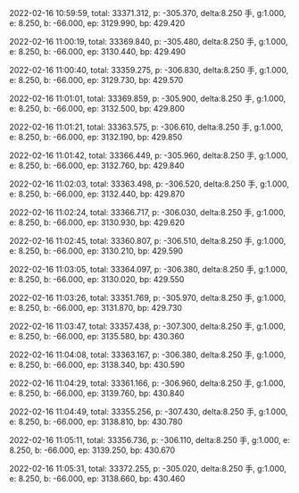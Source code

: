 2022-02-16 10:59:59, total: 33371.312, p: -305.370, delta:8.250 手, g:1.000, e: 8.250, b: -66.000, ep: 3129.990, bp: 429.420

2022-02-16 11:00:19, total: 33369.840, p: -305.480, delta:8.250 手, g:1.000, e: 8.250, b: -66.000, ep: 3130.440, bp: 429.490

2022-02-16 11:00:40, total: 33359.275, p: -306.830, delta:8.250 手, g:1.000, e: 8.250, b: -66.000, ep: 3129.730, bp: 429.570

2022-02-16 11:01:01, total: 33369.859, p: -305.900, delta:8.250 手, g:1.000, e: 8.250, b: -66.000, ep: 3132.500, bp: 429.800

2022-02-16 11:01:21, total: 33363.575, p: -306.610, delta:8.250 手, g:1.000, e: 8.250, b: -66.000, ep: 3132.190, bp: 429.850

2022-02-16 11:01:42, total: 33366.449, p: -305.960, delta:8.250 手, g:1.000, e: 8.250, b: -66.000, ep: 3132.760, bp: 429.840

2022-02-16 11:02:03, total: 33363.498, p: -306.520, delta:8.250 手, g:1.000, e: 8.250, b: -66.000, ep: 3132.440, bp: 429.870

2022-02-16 11:02:24, total: 33366.717, p: -306.030, delta:8.250 手, g:1.000, e: 8.250, b: -66.000, ep: 3130.930, bp: 429.620

2022-02-16 11:02:45, total: 33360.807, p: -306.510, delta:8.250 手, g:1.000, e: 8.250, b: -66.000, ep: 3130.210, bp: 429.590

2022-02-16 11:03:05, total: 33364.097, p: -306.380, delta:8.250 手, g:1.000, e: 8.250, b: -66.000, ep: 3130.020, bp: 429.550

2022-02-16 11:03:26, total: 33351.769, p: -305.970, delta:8.250 手, g:1.000, e: 8.250, b: -66.000, ep: 3131.870, bp: 429.730

2022-02-16 11:03:47, total: 33357.438, p: -307.300, delta:8.250 手, g:1.000, e: 8.250, b: -66.000, ep: 3135.580, bp: 430.360

2022-02-16 11:04:08, total: 33363.167, p: -306.380, delta:8.250 手, g:1.000, e: 8.250, b: -66.000, ep: 3138.340, bp: 430.590

2022-02-16 11:04:29, total: 33361.166, p: -306.960, delta:8.250 手, g:1.000, e: 8.250, b: -66.000, ep: 3139.760, bp: 430.840

2022-02-16 11:04:49, total: 33355.256, p: -307.430, delta:8.250 手, g:1.000, e: 8.250, b: -66.000, ep: 3138.810, bp: 430.780

2022-02-16 11:05:11, total: 33356.736, p: -306.110, delta:8.250 手, g:1.000, e: 8.250, b: -66.000, ep: 3139.250, bp: 430.670

2022-02-16 11:05:31, total: 33372.255, p: -305.020, delta:8.250 手, g:1.000, e: 8.250, b: -66.000, ep: 3138.660, bp: 430.460